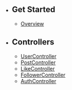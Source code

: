 - ## Get Started
    - [Overview](/{{route}}/{{version}}/overview)

- ## Controllers
    - [UserController](/{{route}}/{{version}}/user-controller)
    - [PostController](/{{route}}/{{version}}/post-controller)
    - [LikeController](/{{route}}/{{version}}/like-controller)
    - [FollowerController](/{{route}}/{{version}}/follower-controller)
    - [AuthController](/{{route}}/{{version}}/auth-controller)
